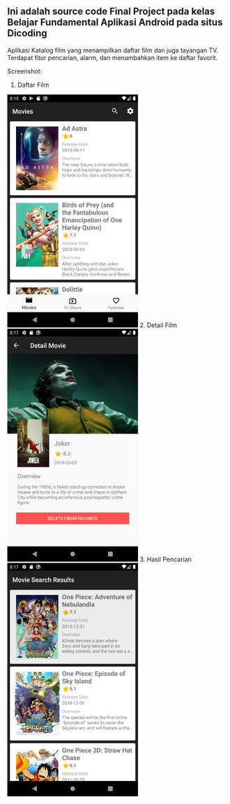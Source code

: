 ## Ini adalah source code Final Project pada kelas Belajar Fundamental Aplikasi Android pada situs Dicoding

Aplikasi Katalog film yang menampilkan daftar film dan juga tayangan TV. Terdapat fitur pencarian, alarm, dan menambahkan item ke daftar favorit.

Screenshot:

1. Daftar Film
<img src="Screenshots/movie_list.png" width=300>
2. Detail Film
<img src="Screenshots/detail_movie.png" width=300>
3. Hasil Pencarian
<img src="Screenshots/search.png" width=300>
